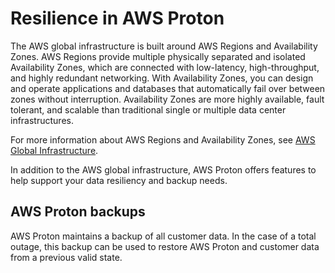 # Resilience in AWS Proton<a name="disaster-recovery-resiliency"></a>

The AWS global infrastructure is built around AWS Regions and Availability Zones\. AWS Regions provide multiple physically separated and isolated Availability Zones, which are connected with low\-latency, high\-throughput, and highly redundant networking\. With Availability Zones, you can design and operate applications and databases that automatically fail over between zones without interruption\. Availability Zones are more highly available, fault tolerant, and scalable than traditional single or multiple data center infrastructures\.

For more information about AWS Regions and Availability Zones, see [AWS Global Infrastructure](http://aws.amazon.com/about-aws/global-infrastructure/)\.

In addition to the AWS global infrastructure, AWS Proton offers features to help support your data resiliency and backup needs\.

## AWS Proton backups<a name="backups"></a>

AWS Proton maintains a backup of all customer data\. In the case of a total outage, this backup can be used to restore AWS Proton and customer data from a previous valid state\.